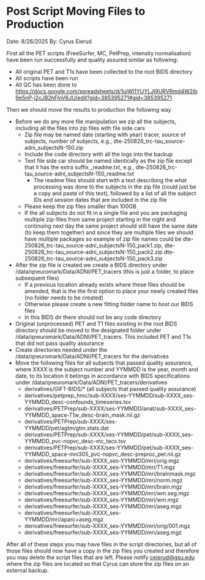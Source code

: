 # Post Script Moving Files to Production

Date: 8/26/2025
By: Cyrus Eierud

First all the PET scripts (FreeSurfer, MC, PetPrep, intensity normalisation) have been run successfully and quality assured similar as following:
- All original PET and T1s have been collected to the root BIDS directory
- All scripts have been run
- All QC has been done to https://docs.google.com/spreadsheets/d/1ujWI1YUYLJj9URVRmd4W2ib9e5nP-j2cJ82hFlnV6JU/edit?gid=385395271#gid=385395271

Then we should move the results to production the following way
- Before we do any more file manipulation we zip all the subjects, including all the files into zip files with file side cars
  - Zip file may be named date (starting with year) tracer, source of subjects, number of subjects, e.g., dte-250826_trc-tau_source-adni_subjectsN-150.zip
  - Include the code directory with all the logs into the backup
  - Text file side car should be named identically as the zip file except that it has the extra suffix _readme.txt, e.g., dte-250826_trc-tau_source-adni_subjectsN-150_readme.txt
    - The readme files should start with a text describing the what processing was done to the subjects in the zip file (could just be a copy and paste of this text), followed by a list of all the subject IDs and session dates that are included in the zip file
  - Please keep the zip files smaller than 100GB
  - If the all subjects do not fit in a single file and you are packaging multiple zip-files from same project starting in the night and continuing next day the same project should still have the same date (to keep them together) and since they are multiple files we should have multiple packages so example of zip file names could be dte-250826_trc-tau_source-adni_subjectsN-150_pack1.zip, dte-250826_trc-tau_source-adni_subjectsN-150_pack2.zip dte-250826_trc-tau_source-adni_subjectsN-150_pack3.zip
- After the zip file is created we create a BIDS directory under /data/qneuromark/Data/ADNI/PET_tracers (this is just a folder, to place subsequent files)
  - If a previous location already exists where these files should be amended, that is the the first option to place your newly created files (no folder needs to be created)
  - Otherwise please create a new fitting folder name to host our BIDS files
  - In this BIDS dir there should not be any code directory  
- Original (unprocessed) PET and T1 files existing in the root BIDS directory should be moved to the designated folder under /data/qneuromark/Data/ADNI/PET_tracers. This included PET and T1s that did not pass quality assurance
- Create directories needed under the /data/qneuromark/Data/ADNI/PET_tracers for the derivatives
- Move the following files for all subjects that passed quality assurance, where XXXX is the subject number and YYMMDD is the year, month and date, to its location it belongs in accordance with BIDS specifications under /data/qneuromark/Data/ADNI/PET_tracers/derivatives
  - derivatives/GIFT-BIDS/* (all subjects that passed quality assurance)
  - derivatives/petprep_hmc/sub-XXXX/ses-YYMMDD/sub-XXXX_ses-YYMMDD_desc-confounds_timeseries.tsv
  - derivatives/PETPrep/sub-XXXX/ses-YYMMDD/anat/sub-XXXX_ses-YYMMDD_space-T1w_desc-brain_mask.nii.gz
  - derivatives/PETPrep/sub-XXXX/ses-YYMMDD/pet/agtm/gtm.stats.dat
  - derivatives/PETPrep/sub-XXXX/ses-YYMMDD/pet/sub-XXXX_ses-YYMMDD_pvc-nopvc_desc-mc_tacs.tsv
  - derivatives/PETPrep/sub-XXXX/ses-YYMMDD/pet/sub-XXXX_ses-YYMMDD_space-mni305_pvc-nopvc_desc-preproc_pet.nii.gz
  - derivatives/freesurfer/sub-XXXX_ses-YYMMDD/mri/orig.mgz
  - derivatives/freesurfer/sub-XXXX_ses-YYMMDD/mri/T1.mgz
  - derivatives/freesurfer/sub-XXXX_ses-YYMMDD/mri/brainmask.mgz
  - derivatives/freesurfer/sub-XXXX_ses-YYMMDD/mri/norm.mgz
  - derivatives/freesurfer/sub-XXXX_ses-YYMMDD/mri/brain.mgz
  - derivatives/freesurfer/sub-XXXX_ses-YYMMDD/mri/wm.seg.mgz
  - derivatives/freesurfer/sub-XXXX_ses-YYMMDD/mri/wm.mgz
  - derivatives/freesurfer/sub-XXXX_ses-YYMMDD/mri/aseg.mgz
  - derivatives/freesurfer/sub-XXXX_ses-YYMMDD/mri/aparc+aseg.mgz
  - derivatives/freesurfer/sub-XXXX_ses-YYMMDD/mri/orig/001.mgz
  - derivatives/freesurfer/sub-XXXX_ses-YYMMDD/mri/aseg.mgz

After all of these steps you may have files in the script directories, but all of those files should now have a copy in the zip files you created and therefore you may delete the script files that are left.
Please notify ceierud@gsu.edu where the zip files are located so that Cyrus can store the zip files on an external backup.
 
